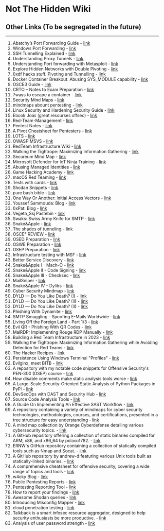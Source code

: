 # Not The Hidden Wiki

## Other Links (To be segregated in the future)
-----

1. Abatchy’s Port Forwarding Guide - [link](https://www.abatchy.com/2017/01/port-forwarding-practical-hands-on-guide)
2. Windows Port Forwarding - [link](http://woshub.com/port-forwarding-in-windows/)
3. SSH Tunnelling Explained - [link](https://chamibuddhika.wordpress.com/2012/03/21/ssh-tunnelling-explained/)
4. Understanding Proxy Tunnels - [link](https://www.offensive-security.com/metasploit-unleashed/proxytunnels/)
5. Understanding Port forwarding with Metasploit - [link](https://www.offensive-security.com/metasploit-unleashed/portfwd/)
6. Explore Hidden Networks with Double Pivoting - [link](https://pentest.blog/explore-hidden-networks-with-double-pivoting/)
7. 0xdf hacks stuff. Pivoting and Tunnelling - [link](https://0xdf.gitlab.io/2019/01/28/pwk-notes-tunneling-update1.html)
8. Docker Container Breakout: Abusing SYS_MODULE capability - [link](https://blog.pentesteracademy.com/abusing-sys-module-capability-to-perform-docker-container-breakout-cf5c29956edd)
9.  OSCE3 Guide - [link](https://github.com/CyberSecurityUP/OSCE3-Complete-Guide)
10. CRTO – Notes to Exam Preparation - [link](https://drive.google.com/file/d/1yr52-tXrApS4Ou5tWHkZxrBe0g3HOfxc/view)
11. 7ways to escape a container - [link](https://www.panoptica.app/research/7-ways-to-escape-a-container)
12. Security Mind Maps - [link](https://github.com/imran-parray/Mind-Maps)
13. mindmaps abount pentesting - [link](https://github.com/eMVee-NL/MindMap)
14. Linux Security and Hardening Security Guide - [link](https://github.com/In4n1s357/Linux-Security-and-Hardening-Security-Guide)
15. Ebook Joas (great resourses offsec) - [link](https://drive.google.com/drive/u/0/folders/12Mvq6kE2HJDwN2CZhEGWizyWt87YunkU)
16. Red-Team-Management - [link](https://github.com/CyberSecurityUP/Red-Team-Management)
17. Pentest Notes - [link](https://github.com/SofianeHamlaoui/Pentest-Notes/tree/master)
18. A Pivot Cheatsheet for Pentesters - [link](https://nullsweep.com/pivot-cheatsheet-for-pentesters/)
19. LOTS - [link](https://lots-project.com/)
20. OWASP MSVS - [link](https://github.com/OWASP/owasp-masvs)
21. RedTeam Infrastructure Wiki - [link](https://github.com/bluscreenofjeff/Red-Team-Infrastructure-Wiki)
22. Walking the Tightrope: Maximizing Information Gathering - [link](https://www.trustedsec.com/blog/walking-the-tightrope-maximizing-information-gathering-while-avoiding-detection-for-red-teams/)
23. Secureum Mind Map - [link](https://github.com/x676f64/secureum-mind_map)
24. Microsoft Defender for IoT Ninja Training - [link](https://techcommunity.microsoft.com/t5/microsoft-defender-for-iot-blog/microsoft-defender-for-iot-ninja-training/ba-p/2428899)
25. Abusing Managed Identities - [link](https://hackingthe.cloud/azure/abusing-managed-identities/)
26. Game Hacking Academy - [link](https://gamehacking.academy)
27. macOS Red Teaming - [link](https://wojciechregula.blog/tags/macos-red-teaming/)
28. Tests with cards - [link](https://docs.adyen.com/development-resources/testing/test-card-numbers/)
29. Shodan Snippets - [link](https://snippets.shodan.io/tag/shodan)
30. pure bash bible - [link](https://github.com/dylanaraps/pure-bash-bible)
31. One Way Or Another: Initial Access Vectors - [link](https://blog.bushidotoken.net/2022/03/one-way-or-another-initial-access.html?m=1)
32. Youssef Sammouda: Blog - [link](https://ysamm.com/)
33. 0xPat: Blog - [link](https://0xpat.github.io/)
34. Vegeta_Ssj Pastebin - [link](https://pastebin.com/u/Vegeta_Ssj)
35. Swaks: Swiss Army Knife for SMTP - [link](https://www.jetmore.org/john/code/swaks/)
36. Snake&Apple - [link](https://karol-mazurek95.medium.com/snake-apple-ff87a399ecc4)
37. The shades of tunneling - [link](https://karol-mazurek95.medium.com/the-shades-of-tunneling-a8b6ce1d7fed?sk=v2%2F61801db5-1d48-4d31-8846-71c52b579f35)
38. OSCE³ REVIEW - [link](https://karol-mazurek95.medium.com/osce%C2%B3-review-15a2463669cc)
39. OSED Preparation - [link](https://karol-mazurek95.medium.com/osed-preparation-f6196ab8fc2b?sk=v2%2F6848bdf3-4e4a-4813-b9bb-2836e94aff41)
40. OSWE Preparation - [link](https://karol-mazurek95.medium.com/oswe-preparation-5d2d5f0e2cba?sk=v2%2F4facf7ad-ca29-4a1f-9079-e35c647f7d01)
41. OSEP Preparation - [link](https://karol-mazurek95.medium.com/osep-preparation-e4cad53b65f3?sk=v2%2F6852db53-15e7-4845-b30e-b6f1b4cfbcb8)
42. Infrastructure testing with MSF - [link](https://karol-mazurek95.medium.com/solid-metasploit-b1e043470b8c?sk=v2%2Ff27cfd38-5735-4371-a12b-7cd1d6d16a3d)
43. Better Service Discovery - [link](https://karol-mazurek95.medium.com/better-service-discovery-de48dcbf2c9c?sk=v2%2F98472fae-4597-4851-afab-be415b9ceb8a)
44. Snake&Apple I - Mach-O - [link](https://karol-mazurek95.medium.com/snake-apple-i-mach-o-a8eda4b87263?sk=v2%2Ffc1cbfa4-e2d4-4387-9a82-b27191978b5b)
45. Snake&Apple II - Code Signing - [link](https://karol-mazurek95.medium.com/snake-apple-ii-code-signing-f0a9967b7f02?sk=v2%2Fbbc87007-89ca-4135-91d6-668b5d2fe9ae)
46. Snake&Apple III - Checksec - [link](https://karol-mazurek95.medium.com/snake-apple-iii-checksec-ed64a4b766c1?sk=v2%2Fb4b8d637-e906-4b6b-8088-ca1f893cd787)
47. MailSniper - [link](https://github.com/dafthack/MailSniper/tree/master)
48. Snake&Apple IV - Dylibs - [link](https://karol-mazurek.medium.com/snake-apple-iv-dylibs-2c955439b94e?sk=v2%2Fdef72b7a-121a-47a1-af89-7bf53aed1ea2)
49. Cyber Security Mindmap - [link](https://github.com/Ignitetechnologies/Mindmap/tree/main)
50. DYLD — Do You Like Death? (I) - [link](https://karol-mazurek.medium.com/dyld-do-you-like-death-i-8199faad040e?sk=v2%2F359b081f-d944-409b-9e7c-95f7c171b969)
51. DYLD — Do You Like Death? (II) - [link](https://karol-mazurek.medium.com/dyld-do-you-like-death-ii-b74360b8af47?sk=v2%2Ff0cff71c-5345-4228-a639-653325fc979d)
52. DYLD — Do You Like Death? (II) - [link](https://karol-mazurek.medium.com/dyld-do-you-like-death-iii-af77701a3034?sk=v2%2F06c92503-2db9-40e2-b139-c9ae0a35e7b3)
53. Phishing With Dynamite - [link](https://posts.specterops.io/phishing-with-dynamite-7d33d8fac038)
54. SMTP Smuggling - Spoofing E-Mails Worldwide - [link](https://sec-consult.com/blog/detail/smtp-smuggling-spoofing-e-mails-worldwide/)
55. Living Off the Foreign Land - Part 1/3 - [link](https://blog.bitsadmin.com/living-off-the-foreign-land-windows-as-offensive-platform)
56. Evil QR - Phishing With QR Codes - [link](https://breakdev.org/evilqr-phishing/)
57. MalRDP: Implementing Rouge RDP Manually - [link](https://shorsec.io/blog/malrdp-implementing-rouge-rdp-manually/)
58. Building a Red Team Infrastructure in 2023 - [link](https://www.securesystems.de/blog/building-a-red-team-infrastructure-in-2023/)
59. Walking the Tightrope: Maximizing Information Gathering while Avoiding Detection for Red Teams - [link](https://www.trustedsec.com/blog/walking-the-tightrope-maximizing-information-gathering-while-avoiding-detection-for-red-teams)
60. The Hacker Recipes - [link](https://www.thehacker.recipes/)
61. Persistence Using Windows Terminal "Profiles" - [link](https://nasbench.medium.com/persistence-using-windows-terminal-profiles-5035d3fc86fe)
62. Evilginx, meet BITB  - [link](https://rastamouse.me/evilginx-meet-bitb/)
63. A repository with my notable code snippets for Offensive Security's PEN-300 (OSEP) course - [link](https://github.com/chvancooten/OSEP-Code-Snippets)
64. How disable comments make static analysis tools worse - [link](https://jfmengels.net/disable-comments/)
65. A Large-Scale Security-Oriented Static Analysis of Python Packages in PyPI - [link](https://arxiv.org/abs/2107.12699)
66. DevSecOps with DAST and Security Hub - [link](https://aws.amazon.com/pt/blogs/aws-brasil/devsecops-com-dast-e-security-hub/)
67. Source Code Analysis Tools - [link](https://owasp.org/www-community/Source_Code_Analysis_Tools)
68. A Guide On Implementing An Effective SAST Workflow - [link](https://www.anshumanbhartiya.com/posts/sast-workflow)
69. A repository containing a variety of mindmaps for cyber security technologies, methodologies, courses, and certifications, presented in a tree structure for easy understanding - [link](https://github.com/Ignitetechnologies/Mindmap/)
70. A mind map collection by Orange Cyberdefense detailing various cybersecurity topics. - [link](https://orange-cyberdefense.github.io/ocd-mindmaps/)
71. A GitHub repository offering a collection of static binaries compiled for ARM, x86, and x86_64 by polaco1782. - [link](https://github.com/polaco1782/linux-static-binaries/)
72. ERNW's GitHub repository containing a collection of statically compiled tools such as Nmap and Socat. - [link](https://github.com/ernw/static-toolbox)
73. A GitHub repository by andrew-d featuring various Unix tools built as statically-linked binaries. - [link](https://github.com/andrew-d/static-binaries/)
74. A comprehensive cheatsheet for offensive security, covering a wide range of topics and tools - [link](https://cheatsheet.haax.fr/)
75. w4cky Blog - [link](https://blaszczakm.blogspot.com/)
76. Public Pentesting Reports - [link](https://github.com/juliocesarfort/public-pentesting-reports)
77. Pentesting Reporting Tool - [link](https://github.com/micro-joan/BlackStone)
78. How to report your findings - [link](https://csbygb.gitbook.io/pentips/reporting/pentest-report)
79. Awesome Shodan queries - [link](https://github.com/jakejarvis/awesome-shodan-queries)
80. Introducing Misconfig Mapper - [link](https://blog.intigriti.com/2024/04/29/introducing-misconfig-mapper/?cn-reloaded=1)
81. cloud penetration testing - [link](https://www.techtarget.com/searchsecurity/definition/cloud-penetration-testing)
82. Talkback is a smart infosec resource aggregator, designed to help security enthusiasts be more productive. - [link](https://talkback.sh/)
83. Analysis of user password strength - [link](https://securelist.com/passworde-brute-force-time/112984/)